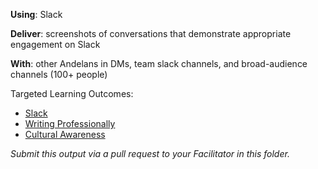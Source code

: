 **Using**: Slack

**Deliver**: screenshots of conversations that demonstrate appropriate engagement on Slack

**With**: other Andelans in DMs, team slack channels, and broad-audience channels (100+ people) 

Targeted Learning Outcomes:
- [Slack](https://github.com/andela/learningmap/tree/master/Phase-C/Entry-level%20Developer/Curriculum/48%20-%20Slack)
- [Writing Professionally](https://github.com/andela/learningmap/tree/master/Phase-C/Entry-level%20Developer/Curriculum/20%20-%20Writing%20Professionally)
- [Cultural Awareness](https://github.com/andela/learningmap/tree/master/Phase-C/Entry-level%20Developer/Curriculum/06%20-%20Cultural%20Awareness)

*Submit this output via a pull request to your Facilitator in this folder.* 